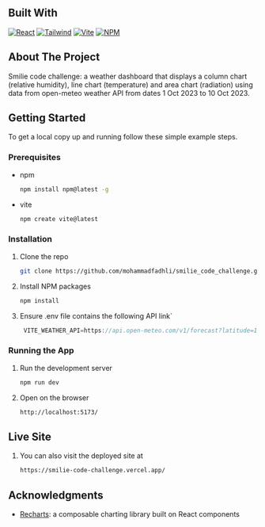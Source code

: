 ## Built With

[![React][React.js]][React-url]
[![Tailwind][Tailwind.css]][Tailwind-url]
[![Vite][Vite]][Vite-url]
[![NPM][NPM]][NPM-url]

## About The Project

Smilie code challenge: a weather dashboard that displays a column chart (relative humidity), line chart (temperature) and area chart (radiation) using data from open-meteo weather API from dates 1 Oct 2023 to 10 Oct 2023.

## Getting Started

To get a local copy up and running follow these simple example steps.

### Prerequisites

* npm
  ```sh
  npm install npm@latest -g
  ```

* vite
  ```sh
  npm create vite@latest
  ```

### Installation

1. Clone the repo
   ```sh
   git clone https://github.com/mohammadfadhli/smilie_code_challenge.git
   ```
2. Install NPM packages
   ```sh
   npm install
   ```
3. Ensure .env file contains the following API link`
   ```js
    VITE_WEATHER_API=https://api.open-meteo.com/v1/forecast?latitude=1.29&longitude=103.85&hourly=relativehumidity_2m,direct_radiation&daily=temperature_2m_max,temperature_2m_min&timezone=Asia%2FSingapore&start_date=2023-10-01&end_date=2023-10-10
   ```

### Running the App

1. Run the development server
   ```sh
   npm run dev
   ```
2. Open on the browser
   ```sh
   http://localhost:5173/
   ```

## Live Site

1. You can also visit the deployed site at
   ```sh
   https://smilie-code-challenge.vercel.app/
   ```

## Acknowledgments

* [Recharts](https://recharts.org/en-US/): a composable charting library built on React components

<!-- MARKDOWN LINKS & IMAGES -->
<!-- https://www.markdownguide.org/basic-syntax/#reference-style-links -->
[React.js]: https://img.shields.io/badge/React-20232A?style=for-the-badge&logo=react&logoColor=61DAFB
[React-url]: https://reactjs.org/
[Tailwind.css]: https://img.shields.io/badge/Tailwind_CSS-38B2AC?style=for-the-badge&logo=tailwind-css&logoColor=white
[Tailwind-url]: https://tailwindcss.com/
[Vite]: https://img.shields.io/badge/vite-%23646CFF.svg?style=for-the-badge&logo=vite&logoColor=white
[Vite-url]: https://vitejs.dev/
[NPM]: https://img.shields.io/badge/NPM-%23CB3837.svg?style=for-the-badge&logo=npm&logoColor=white
[NPM-url]: https://www.npmjs.com/


